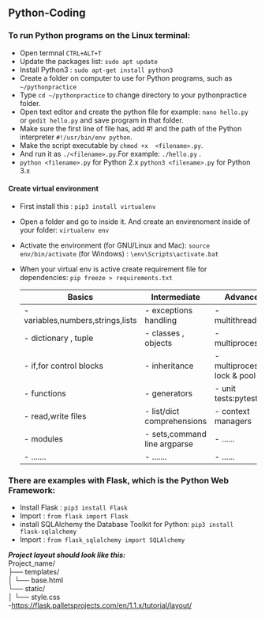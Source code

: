 ## Python-Coding

### To run Python programs on the Linux terminal:
- Open termnal `CTRL+ALT+T`
- Update the packages list: `sudo apt update`
- Install Python3 : `sudo apt-get install python3`
- Create a folder on computer to use for Python programs, such as `~/pythonpractice`
- Type `cd ~/pythonpractice` to change directory to your pythonpractice folder.
- Open text editor and create the python file for example: `nano hello.py` or `gedit hello.py` and save program in that folder.
- Make sure the first line of file has, add #! and the path of the Python interpreter `#!/usr/bin/env python`.
- Make the script executable by `chmod +x  <filename>.py`.
- And run it as `./<filename>.py`.For example: `./hello.py` . 
- `python <filename>.py` for Python 2.x  `python3 <filename>.py` for Python 3.x


#### Create virtual environment
- First install this : `pip3 install virtualenv`
- Open a folder and go to inside it. And create an envirenoment inside of your folder: `virtualenv env`
- Activate the environment (for GNU/Linux and Mac): `source env/bin/activate`  (for Windows) : `\env\Scripts\activate.bat`
- When your virtual env is active create requirement file for dependencies: `pip freeze > requirements.txt`


  |      Basics                           |     Intermediate                        |     Advanced                      |
  |---------------------------------------|-----------------------------------------|-----------------------------------|
  |  - variables,numbers,strings,lists    |  - exceptions handling                  |  - multithreading                 |
  |  - dictionary , tuple                 |  - classes , objects                    |  - multiprocessing                |
  |  - if,for control blocks              |  - inheritance                          |  - multiprocessing lock & pool    |
  |  - functions                          |  - generators                           |  - unit tests:pytest              |
  |  - read,write files                   |  - list/dict comprehensions             |  - context managers               |
  |  - modules                            |  - sets,command line argparse           |  - ......                         |
  |  - .......                            |  - .......                              |  - ......                         |



### There are examples with Flask, which is the Python Web Framework:
- Install Flask : `pip3 install Flask`
- Import : `from flask import Flask`
- install SQLAlchemy the Database Toolkit for Python: `pip3 install flask-sqlalchemy`
- Import : `from flask_sqlalchemy import SQLAlchemy`


***Project layout should look like this:*** <br/>
Project_name/ <br/>
├── templates/<br/>
│   └── base.html<br/>
└── static/<br/>
│    └── style.css     
-https://flask.palletsprojects.com/en/1.1.x/tutorial/layout/

